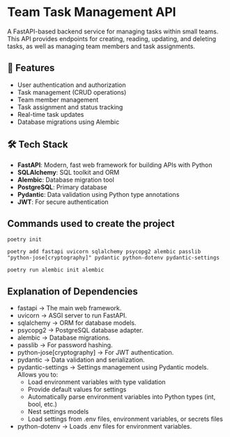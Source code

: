 # Team Task Management API

A FastAPI-based backend service for managing tasks within small teams. This API provides endpoints for creating, reading, updating, and deleting tasks, as well as managing team members and task assignments.

## 🚀 Features

- User authentication and authorization
- Task management (CRUD operations)
- Team member management
- Task assignment and status tracking
- Real-time task updates
- Database migrations using Alembic

## 🛠 Tech Stack

- **FastAPI**: Modern, fast web framework for building APIs with Python
- **SQLAlchemy**: SQL toolkit and ORM
- **Alembic**: Database migration tool
- **PostgreSQL**: Primary database
- **Pydantic**: Data validation using Python type annotations
- **JWT**: For secure authentication

## Commands used to create the project

```
poetry init

poetry add fastapi uvicorn sqlalchemy psycopg2 alembic passlib "python-jose[cryptography]" pydantic python-dotenv pydantic-settings

poetry run alembic init alembic
```

## Explanation of Dependencies
- fastapi → The main web framework.
- uvicorn → ASGI server to run FastAPI.
- sqlalchemy → ORM for database models.
- psycopg2 → PostgreSQL database adapter.
- alembic → Database migrations.
- passlib → For password hashing.
- python-jose[cryptography] → For JWT authentication.
- pydantic → Data validation and serialization.
- pydantic-settings → Settings management using Pydantic models. Allows you to:
  - Load environment variables with type validation
  - Provide default values for settings
  - Automatically parse environment variables into Python types (int, bool, etc.)
  - Nest settings models
  - Load settings from .env files, environment variables, or secrets files
- python-dotenv → Loads .env files for environment variables.